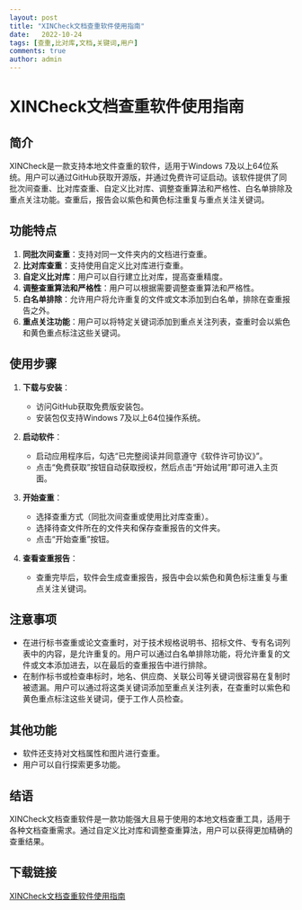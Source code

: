 ```yaml
---
layout: post
title: "XINCheck文档查重软件使用指南"
date:   2022-10-24
tags: [查重,比对库,文档,关键词,用户]
comments: true
author: admin
---
```

# XINCheck文档查重软件使用指南

## 简介

XINCheck是一款支持本地文件查重的软件，适用于Windows 7及以上64位系统。用户可以通过GitHub获取开源版，并通过免费许可证启动。该软件提供了同批次间查重、比对库查重、自定义比对库、调整查重算法和严格性、白名单排除及重点关注功能。查重后，报告会以紫色和黄色标注重复与重点关注关键词。

## 功能特点

1. **同批次间查重**：支持对同一文件夹内的文档进行查重。
2. **比对库查重**：支持使用自定义比对库进行查重。
3. **自定义比对库**：用户可以自行建立比对库，提高查重精度。
4. **调整查重算法和严格性**：用户可以根据需要调整查重算法和严格性。
5. **白名单排除**：允许用户将允许重复的文件或文本添加到白名单，排除在查重报告之外。
6. **重点关注功能**：用户可以将特定关键词添加到重点关注列表，查重时会以紫色和黄色重点标注这些关键词。

## 使用步骤

1. **下载与安装**：
   - 访问GitHub获取免费版安装包。
   - 安装包仅支持Windows 7及以上64位操作系统。

2. **启动软件**：
   - 启动应用程序后，勾选“已完整阅读并同意遵守《软件许可协议》”。
   - 点击“免费获取”按钮自动获取授权，然后点击“开始试用”即可进入主页面。

3. **开始查重**：
   - 选择查重方式（同批次间查重或使用比对库查重）。
   - 选择待查文件所在的文件夹和保存查重报告的文件夹。
   - 点击“开始查重”按钮。

4. **查看查重报告**：
   - 查重完毕后，软件会生成查重报告，报告中会以紫色和黄色标注重复与重点关注关键词。

## 注意事项

- 在进行标书查重或论文查重时，对于技术规格说明书、招标文件、专有名词列表中的内容，是允许重复的。用户可以通过白名单排除功能，将允许重复的文件或文本添加进去，以在最后的查重报告中进行排除。
- 在制作标书或检查串标时，地名、供应商、关联公司等关键词很容易在复制时被遗漏。用户可以通过将这类关键词添加至重点关注列表，在查重时以紫色和黄色重点标注这些关键词，便于工作人员检查。

## 其他功能

- 软件还支持对文档属性和图片进行查重。
- 用户可以自行探索更多功能。

## 结语

XINCheck文档查重软件是一款功能强大且易于使用的本地文档查重工具，适用于各种文档查重需求。通过自定义比对库和调整查重算法，用户可以获得更加精确的查重结果。

## 下载链接

[XINCheck文档查重软件使用指南](https://pan.quark.cn/s/1962be6599dd)